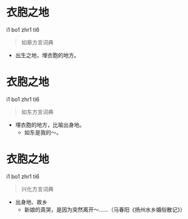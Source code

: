 # 衣胞之地
i1 bo1 zhr1 ti6
> 如皋方言词典
- 出生之地，埋衣胞的地方。

# 衣胞之地
i1 bo1 zhr1 ti6
> 如东方言词典
- 埋衣胞的地方，比喻出身地。
  - 如东是我的～。

# 衣胞之地
i1 bo1 zhr1 ti6
> 兴化方言词典
- 出身地、故乡
  - 新娘的真哭，是因为突然离开～……（马春阳《扬州水乡婚俗散记》）
